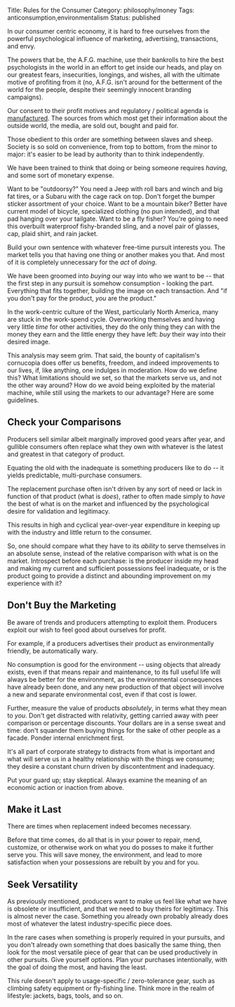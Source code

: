 Title: Rules for the Consumer
Category: philosophy/money
Tags: anticonsumption,environmentalism
Status: published

In our consumer centric economy, it is hard to free ourselves from the powerful psychological influence of marketing, advertising, transactions, and envy. 

The powers that be, the A.F.G. machine, use their bankrolls to hire the best psychologists in the world in an effort to get inside our heads, and play on our greatest fears, insecurities, longings, and wishes, all with the ultimate motive of profiting from it (no, A.F.G. isn't around for the betterment of the world for the people, despite their seemingly innocent branding campaigns). 

Our consent to their profit motives and regulatory / political agenda is [manufactured](https://en.wikipedia.org/wiki/Manufacturing_Consent#Propaganda_model_of_communication). The sources from which most get their information about the outside world, the media, are sold out, bought and paid for. 

Those obedient to this order are something between slaves and sheep. Society is so sold on convenience, from top to bottom, from the minor to major: it's easier to be lead by authority than to think independently.

We have been trained to think that doing or being someone requires _having_, and some sort of monetary expense.

Want to be "outdoorsy?" You need a Jeep with roll bars and winch and big fat tires, or a Subaru with the cage rack on top. Don't forget the bumper sticker assortment of your choice.
Want to be a mountain biker? Better have current model of bicycle, specialized clothing (no pun intended), and that pad hanging over your tailgate.
Want to be a fly fisher? You're going to need this overbuilt waterproof fishy-branded sling, and a novel pair of glasses, cap, plaid shirt, and rain jacket.

Build your own sentence with whatever free-time pursuit interests you. The market tells you that having one thing or another makes you that. And most of it is completely unnecessary for the _act_ of _doing_. 

We have been groomed into _buying_ our way into who we want to be -- that the first step in any pursuit is somehow consumption - looking the part. Everything that fits together, building the image on each transaction. And "if you don't pay for the product, _you_ are the product."

In the work-centric culture of the West, particularly North America, many are stuck in the work-spend cycle. Overworking themselves and having very little _time_ for other activities, they do the only thing they can with the money they earn and the little energy they have left: _buy_ their way into their desired image.

This analysis may seem grim. That said, the bounty of capitalism's cornucopia does offer us benefits, freedom, and indeed improvements to our lives, if, like anything, one indulges in moderation. How do we define this? What limitations should we set, so that the markets serve us, and not the other way around? How do we avoid being exploited by the material machine, while still using the markets to our advantage? Here are some guidelines.
 
## Check your Comparisons
Producers sell similar albeit marginally improved good years after year, and gullible consumers often replace what they own with whatever is the latest and greatest in that category of product. 

Equating the old with the inadequate is something producers like to do -- it yields predictable, multi-purchase consumers.

The replacement purchase often isn't driven by any sort of need or lack in function of that product (what is _does_),
rather to often made simply to _have_ the best of what is on the market and influenced by the psychological desire for
validation and legitimacy. 

This results in high and cyclical year-over-year expenditure in keeping up with the industry and little return to the consumer. 

So, one should compare what they have to its _ability_ to serve themselves in an absolute sense, instead of the relative comparison with what is on the market. Introspect before each purchase: is the producer inside my head and making my current and sufficient possessions feel inadequate, or is the product going to provide a distinct and abounding improvement on my experience with it?  

## Don't Buy the Marketing
Be aware of trends and producers attempting to exploit them. Producers exploit our wish to feel good about ourselves for profit.

For example, if a producers advertises their product as environmentally friendly, be automatically wary. 

No consumption is good for the environment -- using objects that already exists, even if that means repair and maintenance,
to its full useful life will always be better for the environment, as the environmental consequences have already been done, and 
any new production of that object will involve a new and separate environmental cost, even if that cost is lower. 

Further, measure the value of products _absolutely_, in terms what they mean to _you_. Don't get distracted with relativity, getting carried away with peer comparison or percentage discounts. Your dollars are in a sense sweat and time: don't squander them buying things for the sake of other people as a facade. Ponder internal enrichment first.

It's all part of corporate strategy to distracts from what is important and what will serve us in a healthy relationship with the things we consume; they desire a constant churn driven by discontentment and inadequacy.

Put your guard up; stay skeptical. Always examine the meaning of an economic action or inaction from above.  

## Make it Last
There are times when replacement indeed becomes necessary. 
 
Before that time comes, do all that is in your power to repair, mend, customize, or otherwise work on what you do posses to make it further serve you. This will save money, the environment, and lead to more satisfaction when your possessions are rebuilt by you and for you.

## Seek Versatility 
As previously mentioned, producers want to make us feel like what we have is obsolete or insufficient, and that we need to buy theirs for legitimacy. This is almost never the case. Something you already own probably already does most of whatever the latest industry-specific piece does. 

In the rare cases when something is properly required in your pursuits, and you don't already own something that does basically the same thing, then look for the most versatile piece of gear that can be used productively in other pursuits. Give yourself options. Plan your purchases intentionally, with the goal of doing the most, and having the least. 

This rule doesn't apply to usage-specific / zero-tolerance gear, such as climbing safety equipment or fly-fishing line. Think more in the realm of lifestyle: jackets, bags, tools, and so on.

 

 
 
  
  
 
 
 
 
 
 


 
 

   
